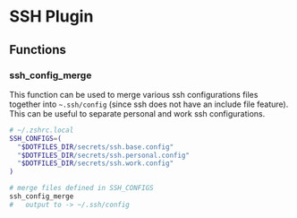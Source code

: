 SSH Plugin
==========

Functions
---------

### ssh_config_merge

This function can be used to merge various ssh configurations files together into `~.ssh/config` (since ssh does not have an include file feature). This can be useful to separate personal and work ssh configurations.

```bash
# ~/.zshrc.local
SSH_CONFIGS=(
  "$DOTFILES_DIR/secrets/ssh.base.config"
  "$DOTFILES_DIR/secrets/ssh.personal.config"
  "$DOTFILES_DIR/secrets/ssh.work.config"
)

# merge files defined in SSH_CONFIGS
ssh_config_merge
#   output to -> ~/.ssh/config
```

